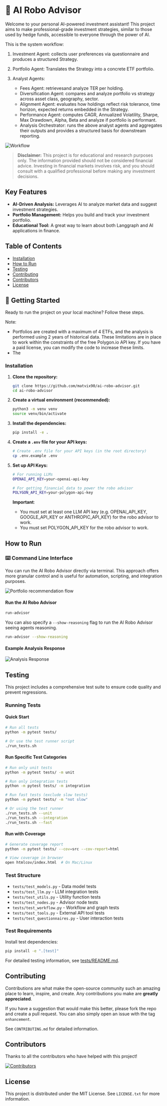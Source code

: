 # 🤖 AI Robo Advisor

Welcome to your personal AI-powered investment assistant! This project aims to make professional-grade investment strategies, similar to those used by hedge funds, accessible to everyone through the power of AI.

This is the system workflow:

1. Investment Agent: collects user preferences via questionnaire and produces a structured Strategy.

2. Portfolio Agent: Translates the Strategy into a concrete ETF portfolio.

3. Analyst Agents:
    - Fees Agent: retrievesand analyze TER per holding.
    - Diversification Agent: compares and analyze portfolio vs strategy across asset class, geography, sector.
    - Alignment Agent: evaluates how holdings reflect risk tolerance, time horizon, expected returns embedded in the Strategy.
    - Performance Agent: computes CAGR, Annualized Volatility, Sharpe, Max Drawdown, Alpha, Beta and analyze if portfolio is performant.
    - Analysis Orchestrator: runs the above analyst agents and aggregates their outputs and provides a structured basis for downstream reporting.

![Workflow](assets/workflow.png)

> **Disclaimer:** This project is for educational and research purposes only. The information provided should not be considered financial advice. Investing in financial markets involves risk, and you should consult with a qualified professional before making any investment decisions.

## Key Features

*   **AI-Driven Analysis:** Leverages AI to analyze market data and suggest investment strategies.
*   **Portfolio Management:** Helps you build and track your investment portfolio.
*   **Educational Tool:** A great way to learn about both Langgraph and AI applications in finance.

## Table of Contents
- [Installation](#installation)
- [How to Run](#how-to-run)
- [Testing](#testing)
- [Contributing](#contributing)
- [Contributors](#contributors)
- [License](#license)

## 🚀 Getting Started

Ready to run the project on your local machine? Follow these steps.

Note: 
- Portfolios are created with a maximum of 4 ETFs, and the analysis is performed using 2 years of historical data. These limitations are in place to work within the constraints of the free Polygon.io API key. If you have a paid license, you can modify the code to increase these limits.
- The  

### Installation

1.  **Clone the repository:**
    ```bash
    git clone https://github.com/matvix90/ai-robo-advisor.git
    cd ai-robo-advisor
    ```

2.  **Create a virtual environment (recommended):**
    ```bash
    python3 -m venv venv
    source venv/bin/activate
    ```

3.  **Install the dependencies:**
    ```bash
    pip install -e .
    ```

4. **Create a `.env` file for your API keys:**
    ```bash
    # Create .env file for your API keys (in the root directory)
    cp .env.example .env
    ```

5.  **Set up API Keys:**
    ```bash
    # For running LLMs
    OPENAI_API_KEY=your-openai-api-key

    # For getting financial data to power the robo advisor
    POLYGON_API_KEY=your-polygon-api-key
    ```

    **Important**: 
    - You must set at least one LLM API key (e.g. OPENAI_API_KEY, GOOGLE_API_KEY or ANTHROPIC_API_KEY) for the robo advisor to work.
    - You must set POLYGON_API_KEY for the robo advisor to work.

## How to Run

### ⌨️ Command Line Interface
You can run the AI Robo Advisor directly via terminal. This approach offers more granular control and is useful for automation, scripting, and integration purposes.

![Portfolio recommendation flow](assets/portfolio-response.png)

#### Run the AI Robo Advisor
```bash
run-advisor
```

You can also specify a `--show-reasoning` flag to run the AI Robo Advisor seeing agents reasoning.

```bash
run-advisor --show-reasoning
```

#### Example Analysis Response
![Analysis Response](assets/analysis-response.png)

## Testing

This project includes a comprehensive test suite to ensure code quality and prevent regressions.

### Running Tests

#### Quick Start

```bash
# Run all tests
python -m pytest tests/

# Or use the test runner script
./run_tests.sh
```

#### Run Specific Test Categories

```bash
# Run only unit tests
python -m pytest tests/ -m unit

# Run only integration tests
python -m pytest tests/ -m integration

# Run fast tests (exclude slow tests)
python -m pytest tests/ -m "not slow"

# Or using the test runner
./run_tests.sh --unit
./run_tests.sh --integration
./run_tests.sh --fast
```

#### Run with Coverage

```bash
# Generate coverage report
python -m pytest tests/ --cov=src --cov-report=html

# View coverage in browser
open htmlcov/index.html  # On Mac/Linux
```

### Test Structure

- `tests/test_models.py` - Data model tests
- `tests/test_llm.py` - LLM integration tests
- `tests/test_utils.py` - Utility function tests
- `tests/test_nodes.py` - Advisor node tests
- `tests/test_workflow.py` - Workflow and graph tests
- `tests/test_tools.py` - External API tool tests
- `tests/test_questionnaires.py` - User interaction tests

### Test Requirements

Install test dependencies:

```bash
pip install -e ".[test]"
```

For detailed testing information, see [tests/README.md](tests/README.md).

## Contributing

Contributions are what make the open-source community such an amazing place to learn, inspire, and create. Any contributions you make are **greatly appreciated**.

If you have a suggestion that would make this better, please fork the repo and create a pull request. You can also simply open an issue with the tag  `enhancement`.

See `CONTRIBUTING.md` for detailed information.

## Contributors

Thanks to all the contributors who have helped with this project!

[![Contributors](https://contrib.rocks/image?repo=matvix90/ai-robo-advisor)](https://github.com/matvix90/ai-robo-advisor/graphs/contributors)

## License

This project is distributed under the MIT License. See `LICENSE.txt` for more information.